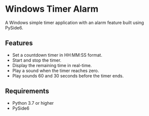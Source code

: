 # Windows Timer Alarm
A Windows simple timer application with an alarm feature built using PySide6.

## Features
- Set a countdown timer in HH:MM:SS format.
- Start and stop the timer.
- Display the remaining time in real-time.
- Play a sound when the timer reaches zero.
- Play sounds 60 and 30 seconds before the timer ends.

## Requirements
- Python 3.7 or higher
- PySide6
